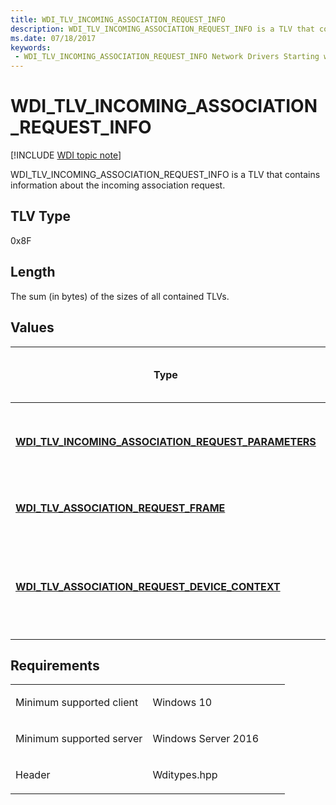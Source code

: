 ```yaml
---
title: WDI_TLV_INCOMING_ASSOCIATION_REQUEST_INFO
description: WDI_TLV_INCOMING_ASSOCIATION_REQUEST_INFO is a TLV that contains information about the incoming association request.
ms.date: 07/18/2017
keywords:
 - WDI_TLV_INCOMING_ASSOCIATION_REQUEST_INFO Network Drivers Starting with Windows Vista
---
```


# WDI\_TLV\_INCOMING\_ASSOCIATION\_REQUEST\_INFO

[!INCLUDE [WDI topic note](../includes/wdi-version-warning.md)]


WDI\_TLV\_INCOMING\_ASSOCIATION\_REQUEST\_INFO is a TLV that contains information about the incoming association request.

## TLV Type


0x8F

## Length


The sum (in bytes) of the sizes of all contained TLVs.

## Values


| Type                                                                                                            | Multiple TLV instances allowed | Optional | Description                                                      |
|-----------------------------------------------------------------------------------------------------------------|--------------------------------|----------|------------------------------------------------------------------|
| [**WDI\_TLV\_INCOMING\_ASSOCIATION\_REQUEST\_PARAMETERS**](wdi-tlv-incoming-association-request-parameters.md) |                                |          | The parameters for the incoming association request.             |
| [**WDI\_TLV\_ASSOCIATION\_REQUEST\_FRAME**](wdi-tlv-association-request-frame.md)                              |                                |          | The association request frame.                                   |
| [**WDI\_TLV\_ASSOCIATION\_REQUEST\_DEVICE\_CONTEXT**](wdi-tlv-association-request-device-context.md)           |                                | X        | The vendor-specific information that is passed down to the port. |

 

## Requirements

<table>
<colgroup>
<col width="50%" />
<col width="50%" />
</colgroup>
<tbody>
<tr class="odd">
<td><p>Minimum supported client</p></td>
<td><p>Windows 10</p></td>
</tr>
<tr class="even">
<td><p>Minimum supported server</p></td>
<td><p>Windows Server 2016</p></td>
</tr>
<tr class="odd">
<td><p>Header</p></td>
<td>Wditypes.hpp</td>
</tr>
</tbody>
</table>

 

 




